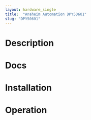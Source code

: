 ```yaml
---
layout: hardware_single
title:  "Anaheim Automation DPY50601"
slug: "DPY50601"
---
```

# Description

# Docs

# Installation

# Operation
